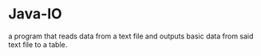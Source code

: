 # Java-IO
a program that reads data from a text file and outputs basic data from said text file to a table. 
